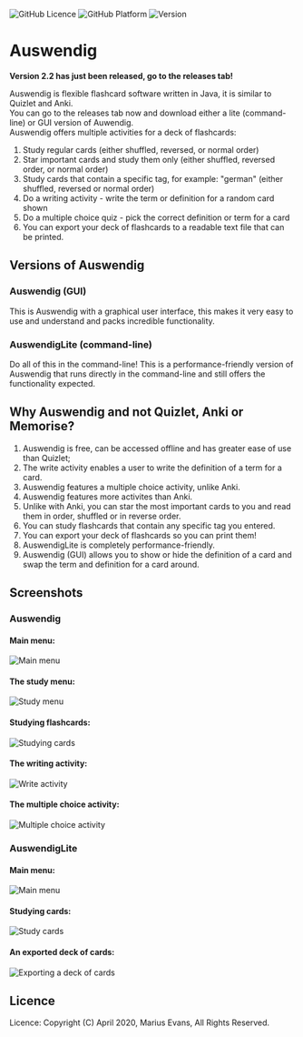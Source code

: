 
![GitHub Licence](https://img.shields.io/badge/licence-copyright-red.svg?style=flat-square)
![GitHub Platform](https://img.shields.io/badge/platform-windows-blue.svg?style=flat-square)
![Version](https://img.shields.io/badge/Version-2.2-blue)

# Auswendig
**Version 2.2 has just been released, go to the releases tab!**<br />

Auswendig is flexible flashcard software written in Java, it is similar to Quizlet and Anki.<br />
You can go to the releases tab now and download either a lite (command-line) or GUI version of Auwendig.<br />
Auswendig offers multiple activities for a deck of flashcards:
1. Study regular cards (either shuffled, reversed, or normal order)<br/>
2. Star important cards and study them only (either shuffled, reversed order, or normal order)<br/>
3. Study cards that contain a specific tag, for example: "german" (either shuffled, reversed or normal order)<br/>
4. Do a writing activity - write the term or definition for a random card shown<br/>
5. Do a multiple choice quiz - pick the correct definition or term for a card<br/>
6. You can export your deck of flashcards to a readable text file that can be printed.<br/>

## Versions of Auswendig

### Auswendig (GUI)
This is Auswendig with a graphical user interface, this makes it very easy to use and understand and packs incredible functionality.

### AuswendigLite (command-line)
Do all of this in the command-line! This is a performance-friendly version of Auswendig that runs directly in the command-line and still offers the functionality expected.

## Why Auswendig and not Quizlet, Anki or Memorise?
1. Auswendig is free, can be accessed offline and has greater ease of use than Quizlet;
2. The write activity enables a user to write the definition of a term for a card.<br />
3. Auswendig features a multiple choice activity, unlike Anki.<br />
4. Auswendig features more activites than Anki.<br />
5. Unlike with Anki, you can star the most important cards to you and read them in order, shuffled or in reverse order.<br />
6. You can study flashcards that contain any specific tag you entered.<br />
7. You can export your deck of flashcards so you can print them!<br />
8. AuswendigLite is completely performance-friendly.<br />
9. Auswendig (GUI) allows you to show or hide the definition of a card and swap the term and definition for a card around.<br />

## Screenshots
### Auswendig
#### Main menu:<br />
![Main menu](https://github.com/MariusEvans/Auswendig/blob/master/SCREENSHOTS/main_menu_GUI.JPG)
#### The study menu:<br />
![Study menu](https://github.com/MariusEvans/Auswendig/blob/master/SCREENSHOTS/study_menu_GUI.JPG)
#### Studying flashcards:<br />
![Studying cards](https://github.com/MariusEvans/Auswendig/blob/master/SCREENSHOTS/study_mode_GUI.JPG)
#### The writing activity:<br />
![Write activity](https://github.com/MariusEvans/Auswendig/blob/master/SCREENSHOTS/write_activity_GUI.JPG)
#### The multiple choice activity:<br />
![Multiple choice activity](https://github.com/MariusEvans/Auswendig/blob/master/SCREENSHOTS/multichoice_quiz_GUI.JPG)

### AuswendigLite
#### Main menu:<br />
![Main menu](https://github.com/MariusEvans/Auswendig/blob/master/SCREENSHOTS/main%20menu.JPG)
#### Studying cards:<br />
![Study cards](https://github.com/MariusEvans/Auswendig/blob/master/SCREENSHOTS/study%20cards.JPG)<br />
#### An exported deck of cards:<br />
![Exporting a deck of cards](https://github.com/MariusEvans/Auswendig/blob/master/SCREENSHOTS/export%20deck.JPG)

## Licence
Licence: Copyright (C) April 2020, Marius Evans, All Rights Reserved.<br />

